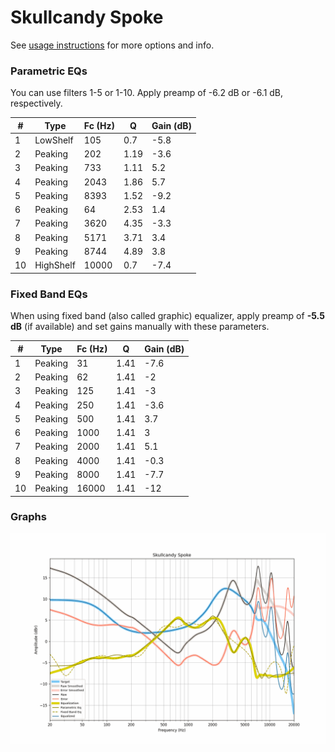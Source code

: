 # Skullcandy Spoke
See [usage instructions](https://github.com/jaakkopasanen/AutoEq#usage) for more options and info.

### Parametric EQs
You can use filters 1-5 or 1-10. Apply preamp of -6.2 dB or -6.1 dB, respectively.

|   # | Type      |   Fc (Hz) |    Q |   Gain (dB) |
|-----|-----------|-----------|------|-------------|
|   1 | LowShelf  |       105 | 0.7  |        -5.8 |
|   2 | Peaking   |       202 | 1.19 |        -3.6 |
|   3 | Peaking   |       733 | 1.11 |         5.2 |
|   4 | Peaking   |      2043 | 1.86 |         5.7 |
|   5 | Peaking   |      8393 | 1.52 |        -9.2 |
|   6 | Peaking   |        64 | 2.53 |         1.4 |
|   7 | Peaking   |      3620 | 4.35 |        -3.3 |
|   8 | Peaking   |      5171 | 3.71 |         3.4 |
|   9 | Peaking   |      8744 | 4.89 |         3.8 |
|  10 | HighShelf |     10000 | 0.7  |        -7.4 |

### Fixed Band EQs
When using fixed band (also called graphic) equalizer, apply preamp of **-5.5 dB** (if available) and set gains manually with these parameters.

|   # | Type    |   Fc (Hz) |    Q |   Gain (dB) |
|-----|---------|-----------|------|-------------|
|   1 | Peaking |        31 | 1.41 |        -7.6 |
|   2 | Peaking |        62 | 1.41 |        -2   |
|   3 | Peaking |       125 | 1.41 |        -3   |
|   4 | Peaking |       250 | 1.41 |        -3.6 |
|   5 | Peaking |       500 | 1.41 |         3.7 |
|   6 | Peaking |      1000 | 1.41 |         3   |
|   7 | Peaking |      2000 | 1.41 |         5.1 |
|   8 | Peaking |      4000 | 1.41 |        -0.3 |
|   9 | Peaking |      8000 | 1.41 |        -7.7 |
|  10 | Peaking |     16000 | 1.41 |       -12   |

### Graphs
![](./Skullcandy%20Spoke.png)
